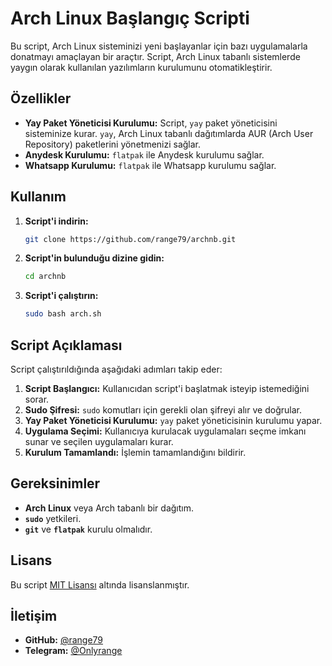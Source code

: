 # Arch Linux Başlangıç Scripti

Bu script, Arch Linux sisteminizi yeni başlayanlar için bazı uygulamalarla donatmayı amaçlayan bir araçtır. Script, Arch Linux tabanlı sistemlerde yaygın olarak kullanılan yazılımların kurulumunu otomatikleştirir.

## Özellikler

- **Yay Paket Yöneticisi Kurulumu:** Script, `yay` paket yöneticisini sisteminize kurar. `yay`, Arch Linux tabanlı dağıtımlarda AUR (Arch User Repository) paketlerini yönetmenizi sağlar.
- **Anydesk Kurulumu:** `flatpak` ile Anydesk kurulumu sağlar.
- **Whatsapp Kurulumu:** `flatpak` ile Whatsapp kurulumu sağlar.

## Kullanım

1. **Script'i indirin:**
    ```bash
    git clone https://github.com/range79/archnb.git
    ```

2. **Script'in bulunduğu dizine gidin:**
    ```bash
    cd archnb
    ```

3. **Script'i çalıştırın:**
    ```bash
    sudo bash arch.sh
    ```

## Script Açıklaması

Script çalıştırıldığında aşağıdaki adımları takip eder:

1. **Script Başlangıcı:** Kullanıcıdan script'i başlatmak isteyip istemediğini sorar.
2. **Sudo Şifresi:** `sudo` komutları için gerekli olan şifreyi alır ve doğrular.
3. **Yay Paket Yöneticisi Kurulumu:** `yay` paket yöneticisinin kurulumu yapar.
4. **Uygulama Seçimi:** Kullanıcıya kurulacak uygulamaları seçme imkanı sunar ve seçilen uygulamaları kurar.
5. **Kurulum Tamamlandı:** İşlemin tamamlandığını bildirir.

## Gereksinimler

- **Arch Linux** veya Arch tabanlı bir dağıtım.
- **`sudo`** yetkileri.
- **`git`** ve **`flatpak`** kurulu olmalıdır.

## Lisans

Bu script [MIT Lisansı](https://opensource.org/licenses/MIT) altında lisanslanmıştır.

## İletişim

- **GitHub:** [@range79](https://github.com/range79)
- **Telegram:** [@Onlyrange](https://t.me/Onlyrange)
